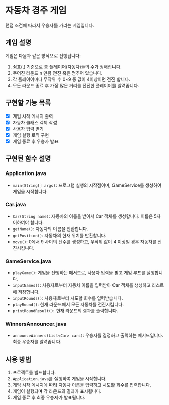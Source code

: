 # 자동차 경주 게임

랜덤 조건에 따라서 우승자를 가리는 게임입니다.

## 게임 설명

게임은 다음과 같은 방식으로 진행됩니다:

1. 쉼표(,) 기준으로 총 플레이어(자동차)들의 수가 정해집니다.
2. 주어진 라운드 n 만큼 전진 혹은 멈추어 있습니다.
3. 각 플레이어마다 무작위 수 0~9 중 값이 4이상이면 전진 합니다.
4. 모든 라운드 종료 후 가장 많은 거리를 전진한 플레이어를 알려줍니다.

## 구현할 기능 목록

- [x] 게임 시작 메시지 출력
- [x] 자동차 클래스 객체 작성
- [x] 사용자 입력 받기
- [x] 게임 실행 로직 구현
- [x] 게임 종료 후 우승자 발표

## 구현된 함수 설명

### Application.java

- `main(String[] args)`: 프로그램 실행의 시작점이며, GameService를 생성하여 게임을 시작합니다.

### Car.java

- `Car(String name)`: 자동차의 이름을 받아서 Car 객체를 생성합니다. 이름은 5자 이하여야 합니다.
- `getName()`: 자동차의 이름을 반환합니다.
- `getPosition()`: 자동차의 현재 위치를 반환합니다.
- `move()`: 0에서 9 사이의 난수를 생성하고, 무작위 값이 4 이상일 경우 자동차를 전진시킵니다.

### GameService.java

- `playGame()`: 게임을 진행하는 메서드로, 사용자 입력을 받고 게임 루프를 실행합니다.
- `inputNames()`: 사용자로부터 자동차 이름을 입력받아 Car 객체를 생성하고 리스트에 저장합니다.
- `inputRounds()`: 사용자로부터 시도할 회수를 입력받습니다.
- `playRound()`: 현재 라운드에서 모든 자동차를 전진시킵니다.
- `printRoundResult()`: 현재 라운드의 결과를 출력합니다.

### WinnersAnnouncer.java

- `announceWinners(List<Car> cars)`: 우승자를 결정하고 출력하는 메서드입니다. 최종 우승자를 알려줍니다.

## 사용 방법

1. 프로젝트를 빌드합니다.
2. `Application.java`를 실행하여 게임을 시작합니다.
3. 게임 시작 메시지에 따라 자동차 이름을 입력하고 시도할 회수를 입력합니다.
4. 게임이 실행되며 각 라운드의 결과가 표시됩니다.
5. 게임 종료 후 최종 우승자가 발표됩니다.